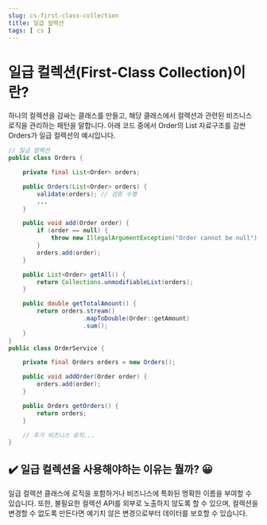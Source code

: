```yaml
---
slug: cs-first-class-collection
title: 일급 컬렉션
tags: [ cs ]
---
```


# 일급 컬렉션(First-Class Collection)이란?
하나의 컬렉션을 감싸는 클래스를 만들고, 해당 클래스에서 컬렉션과 관련된 비즈니스 로직을 관리하는 패턴을 말합니다. 아래 코드 중에서 Order의 List 자료구조를 감싼 Orders가 일급 컬렉션의 예시입니다.
```java
// 일급 컬렉션
public class Orders {

    private final List<Order> orders;

    public Orders(List<Order> orders) {
        validate(orders); // 검증 수행
        ...
    }

    public void add(Order order) {
        if (order == null) {
            throw new IllegalArgumentException("Order cannot be null");
        }
        orders.add(order);
    }

    public List<Order> getAll() {
        return Collections.unmodifiableList(orders);
    }

    public double getTotalAmount() {
        return orders.stream()
                     .mapToDouble(Order::getAmount)
                     .sum();
    }
}
public class OrderService {

    private final Orders orders = new Orders();

    public void addOrder(Order order) {
        orders.add(order);
    }

    public Orders getOrders() {
        return orders;
    }

    // 추가 비즈니스 로직...
}
```

## ✔️ 일급 컬렉션을 사용해야하는 이유는 뭘까? 😀
일급 컬렉션 클래스에 로직을 포함하거나 비즈니스에 특화된 명확한 이름을 부여할 수 있습니다. 또한, 불필요한 컬렉션 API를 외부로 노출하지 않도록 할 수 있으며, 컬렉션을 변경할 수 없도록 만든다면 예기치 않은 변경으로부터 데이터를 보호할 수 있습니다.